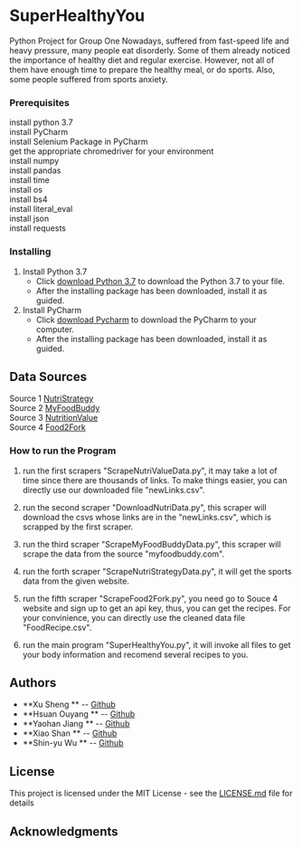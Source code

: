 # SuperHealthyYou

Python Project for Group One
Nowadays, suffered from fast-speed life and heavy pressure, many people eat disorderly. Some of them already noticed the importance of healthy diet and regular exercise. However, not all of them have enough time to prepare the healthy meal, or do sports. Also, some people suffered from sports anxiety.

### Prerequisites
install python 3.7  
install PyCharm  
install Selenium Package in PyCharm  
get the appropriate chromedriver for your environment  
install numpy  
install pandas  
install time  
install os  
install bs4  
install literal_eval  
install json  
install requests  

### Installing

1. Install Python 3.7  
   * Click [download Python 3.7](https://www.jetbrains.com/pycharm/) to download the Python 3.7 to your file.  
   * After the installing package has been downloaded, install it as guided.  
2. Install PyCharm  
   * Click [download Pycharm](https://www.python.org/downloads/) to download the PyCharm to your computer.  
   * After the installing package has been downloaded, install it as guided.  

## Data Sources

Source 1 [NutriStrategy](https://www.nutristrategy.com/activitylist.htm)  
Source 2 [MyFoodBuddy](http://www.myfoodbuddy.com/foodCalorieTable.htm)  
Source 3 [NutritionValue](https://www.nutritionvalue.org/)  
Source 4 [Food2Fork](https://www.food2fork.com/about/api)  

### How to run the Program

1. run the first scrapers "ScrapeNutriValueData.py", it may take a lot of time since there are thousands of links. To make things easier, you can directly use our downloaded file "newLinks.csv".

2. run the second scraper "DownloadNutriData.py", this scraper will download the csvs whose links are in the "newLinks.csv", which is scrapped by the first scraper.

3. run the third scraper "ScrapeMyFoodBuddyData.py", this scraper will scrape the data from the source "myfoodbuddy.com".

4. run the forth scraper "ScrapeNutriStrategyData.py", it will get the sports data from the given website.

5. run the fifth scraper "ScrapeFood2Fork.py", you need go to Souce 4 website and sign up to get an api key, thus, you can get the recipes. For your convinience, you can directly use the cleaned data file "FoodRecipe.csv".

6. run the main program "SuperHealthyYou.py", it will invoke all files to get your body information and recomend several recipes to you.


## Authors

* **Xu Sheng ** -- [Github](https://github.com/FanaticKyo)
* **Hsuan Ouyang   ** -- [Github](https://github.com/hsuan531)
* **Yaohan Jiang   ** -- [Github](https://github.com/YaohanJA)
* **Xiao Shan    ** -- [Github](https://github.com/katesxiao)
* **Shin-yu Wu     ** -- [Github](https://github.com/ai559031)

## License

This project is licensed under the MIT License - see the [LICENSE.md](LICENSE.md) file for details

## Acknowledgments

